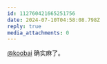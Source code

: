 ```yaml
---
id: 112760421665251756
date: 2024-07-10T04:58:08.798Z
reply: true
media_attachments: 0
---
```


[@koobai](https://mastodon.social/@koobai) 确实麻了。

